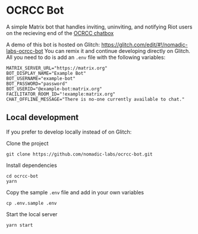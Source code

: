 # OCRCC Bot

A simple Matrix bot that handles inviting, uninviting, and notifying Riot users on the recieving end of the [OCRCC chatbox](https://github.com/nomadic-labs/ocrcc-chatbox)

A demo of this bot is hosted on Glitch: https://glitch.com/edit/#!/nomadic-labs-ocrcc-bot
You can remix it and continue developing directly on Glitch. All you need to do is add an `.env` file with the following variables:

```
MATRIX_SERVER_URL="https://matrix.org"
BOT_DISPLAY_NAME="Example Bot"
BOT_USERNAME="example-bot"
BOT_PASSWORD="password"
BOT_USERID="@example-bot:matrix.org"
FACILITATOR_ROOM_ID="!example:matrix.org"
CHAT_OFFLINE_MESSAGE="There is no-one currently available to chat."
```

## Local development
If you prefer to develop locally instead of on Glitch:

Clone the project
```
git clone https://github.com/nomadic-labs/ocrcc-bot.git
```

Install dependencies
```
cd ocrcc-bot
yarn
```

Copy the sample `.env` file and add in your own variables
```
cp .env.sample .env
```

Start the local server
```
yarn start
```

